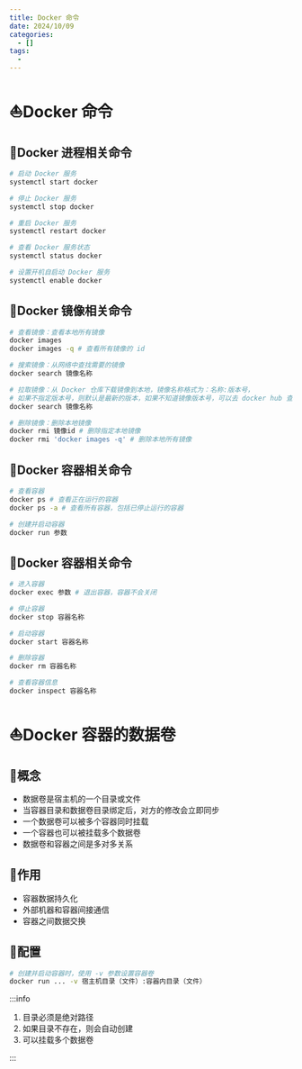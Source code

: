 ```yaml
---
title: Docker 命令
date: 2024/10/09
categories: 
  - []
tags: 
  - 
---
```


# :sailboat:Docker 命令

## :dolphin:Docker 进程相关命令

```bash Docker 进程相关命令
# 启动 Docker 服务
systemctl start docker

# 停止 Docker 服务
systemctl stop docker

# 重启 Docker 服务
systemctl restart docker

# 查看 Docker 服务状态
systemctl status docker

# 设置开机自启动 Docker 服务
systemctl enable docker
```

## :dolphin:Docker 镜像相关命令

```bash Docker 镜像相关命令
# 查看镜像：查看本地所有镜像
docker images
docker images -q # 查看所有镜像的 id

# 搜索镜像：从网络中查找需要的镜像
docker search 镜像名称

# 拉取镜像：从 Docker 仓库下载镜像到本地，镜像名称格式为：名称:版本号，
# 如果不指定版本号，则默认是最新的版本，如果不知道镜像版本号，可以去 docker hub 查看
docker search 镜像名称

# 删除镜像：删除本地镜像
docker rmi 镜像id # 删除指定本地镜像
docker rmi 'docker images -q' # 删除本地所有镜像
```

## :dolphin:Docker 容器相关命令

```bash
# 查看容器
docker ps # 查看正在运行的容器
docker ps -a # 查看所有容器，包括已停止运行的容器

# 创建并启动容器
docker run 参数


```

## :dolphin:Docker 容器相关命令

```bash Docker 容器相关命令
# 进入容器
docker exec 参数 # 退出容器，容器不会关闭

# 停止容器
docker stop 容器名称

# 启动容器
docker start 容器名称

# 删除容器
docker rm 容器名称

# 查看容器信息
docker inspect 容器名称
```

# :boat:Docker 容器的数据卷

## :dolphin:概念

- 数据卷是宿主机的一个目录或文件
- 当容器目录和数据卷目录绑定后，对方的修改会立即同步
- 一个数据卷可以被多个容器同时挂载
- 一个容器也可以被挂载多个数据卷
- 数据卷和容器之间是多对多关系

## :dolphin:作用

- 容器数据持久化
- 外部机器和容器间接通信
- 容器之间数据交换

## :dolphin:配置

```bash
# 创建并启动容器时，使用 -v 参数设置容器卷
docker run ... -v 宿主机目录（文件）:容器内目录（文件）
```

:::info

1. 目录必须是绝对路径
2. 如果目录不存在，则会自动创建
3. 可以挂载多个数据卷 

:::



